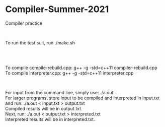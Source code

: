 # Compiler-Summer-2021
Compiler practice

<br>

To run the test suit, run ./make.sh

<br>
<br>

To compile compile-rebuild.cpp: g++ -g -std=c++11 compiler-rebuild.cpp<br>
To compile interpreter.cpp: g++ -g -std=c++11 interpreter.cpp<br>

<br>

For input from the command line, simply use: ./a.out<br>
For larger programs, store input to be compiled and interpreted in input.txt and run: ./a.out < input.txt > output.txt<br>
Compiled results will be in output.txt.<br>
Next, run: ./a.out < output.txt > interpreted.txt<br>
Interpreted results will be in interpreted.txt.<br>
